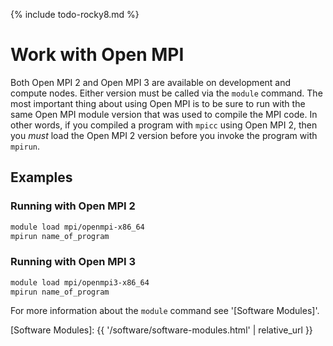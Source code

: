 {% include todo-rocky8.md %}

# Work with Open MPI

Both Open MPI 2 and Open MPI 3 are available on development and compute nodes. Either version must be called via the `module` command. The most important thing about using Open MPI is to be sure to run with the same Open MPI module version  that was used to compile the MPI code. In other words, if you compiled a program with `mpicc` using Open MPI 2, then you _must_ load the Open MPI 2 version before you invoke the program with `mpirun`.

## Examples

### Running with Open MPI 2

```sh
module load mpi/openmpi-x86_64
mpirun name_of_program
```

### Running with Open MPI 3

```sh
module load mpi/openmpi3-x86_64
mpirun name_of_program
```

For more information about the `module` command see '[Software Modules]'.


[Software Modules]: {{ '/software/software-modules.html' | relative_url }}
